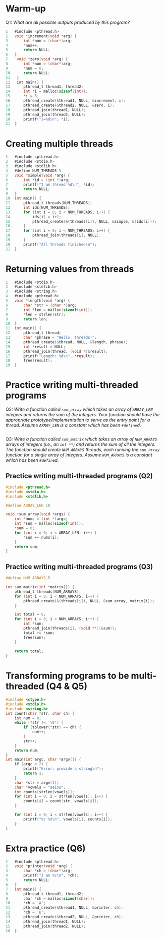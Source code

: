 # Warm-up
Q1: _What are all possible outputs produced by this program?_
```C
1   #include <pthread.h>
2   void *increment(void *arg) {
3       int *num = (char*)arg;
4       *num++;
5       return NULL;
6   }
7    void *zero(void *arg) {
8       int *num = (char*)arg;
9       *num = 0;
10      return NULL;
11   }
12   int main() {
13      pthread_t thread1, thread2;
14      int *i = malloc(sizeof(int));
15      *i = 5;
16      pthread_create(&thread1, NULL, &increment, i);
17      pthread_create(&thread2, NULL, &zero, i);
18      pthread_join(thread1, NULL);
19      pthread_join(thread2, NULL);
20      printf("i=%d\n", *i);
21  }
```

<div style="page-break-after:always;"></div>

# Creating multiple threads
```C
1   #include <pthread.h>
2   #include <stdio.h>
3   #include <stdlib.h>
4   #define NUM_THREADS 5
5   void *simple(void *arg) {
6       int *id = (int *)arg;
7       printf("I am thread %d\n", *id);
8       return NULL;
9   }
10  int main() {
11      pthread_t threads[NUM_THREADS];
12      int ids[NUM_THREADS];
13      for (int i = 0; i < NUM_THREADS; i++) {
14          ids[i] = i+1;
15          pthread_create(&(threads[i]), NULL, &simple, &(ids[i]));
16      } 
17      for (int i = 0; i < NUM_THREADS; i++) {
18          pthread_join(threads[i], NULL);
19      }
20      printf("All threads finished\n");
21  }
```

<div style="page-break-after:always;"></div>

# Returning values from threads
```C
1   #include <stdio.h>
2   #include <stdlib.h>
3   #include <string.h>
4   #include <pthread.h>
5   void *length(void *arg) {
6       char *str = (char *)arg;
7       int *len = malloc(sizeof(int));
8       *len = strlen(str);
9       return len;
10  }
11  int main() {
12      pthread_t thread;
13      char *phrase = "Hello, threads!";
14      pthread_create(&thread, NULL, &length, phrase);
15      int *result = NULL;
16      pthread_join(thread, (void *)&result);
17      printf("Length: %d\n", *result);
18      free(result);
19  }
```

<div style="page-break-after:always;"></div>

# Practice writing multi-threaded programs
Q2: _Write a function called `sum_array` which takes an array of `ARRAY_LEN` integers and returns the sum of the integers. Your function should have the appropriate prototype/implementation to serve as the entry point for a thread. Assume `ARRAY_LEN` is a constant which has been `#define`d._
```

```

Q3: _Write a function called `sum_matrix` which takes an array of `NUM_ARRAYS` arrays of integers (i.e., an `int **`) and returns the sum of all the integers. The function should create `NUM_ARRAYS` threads, each running the `sum_array` function for a single array of integers. Assume `NUM_ARRAYS` is a constant which has been `#define`d._

<div style="page-break-after:always;"></div>

## Practice writing multi-threaded programs (Q2)
```C
#include <pthread.h>
#include <stdio.h>
#include <stdlib.h>

#define ARRAY_LEN 10

void *sum_array(void *args) {
    int *nums = (int *)args;
    int *sum = malloc(sizeof(int));
    *sum = 0;
    for (int i = 0; i < ARRAY_LEN; i++) {
        *sum += nums[i];
    }
    return sum;
}
```

<div style="page-break-after:always;"></div>

## Practice writing multi-threaded programs (Q3)
```C
#define NUM_ARRAYS 5

int sum_matrix(int *matrix[]) {
    pthread_t threads[NUM_ARRAYS];
    for (int i = 0; i < NUM_ARRAYS; i++) {
        pthread_create(&(threads[i]), NULL, &sum_array, matrix[i]);
    }

    int total = 0;
    for (int i = 0; i < NUM_ARRAYS; i++) {
        int *sum;
        pthread_join(threads[i], (void **)(&sum));
        total += *sum;
        free(sum);
    }
    
    return total;
}

```

<div style="page-break-after:always;"></div>

# Transforming programs to be multi-threaded (Q4 & Q5)
```C
#include <ctype.h>
#include <stdio.h>
#include <string.h>
int count(char *str, char ch) {
    int num = 0;
    while (*str != '\0') {
        if (tolower(*str) == ch) {
            num++;
        }
        str++;
    }
    return num;
}
int main(int argc, char *argv[]) {
    if (argc < 2) {
        printf("Error: provide a string\n");
        return 1;
    }
    char *str = argv[1];
    char *vowels = "aeiou";
    int counts[strlen(vowels)];
    for (int i = 0; i < strlen(vowels); i++) {
        counts[i] = count(str, vowels[i]);
    }

    for (int i = 0; i < strlen(vowels); i++) {
        printf("%c %d\n", vowels[i], counts[i]);
    }
}
```

<div style="page-break-after:always;"></div>

# Extra practice (Q6)
```C
1   #include <pthread.h>
2   void *printer(void *arg) {
3       char *ch = (char*)arg;
4       printf("I am %c\n", *ch);
5       return NULL;
6   }
7   int main() {
8       pthread_t thread1, thread2;
9       char *ch = malloc(sizeof(char));
10      *ch = 'A';
11      pthread_create(&thread1, NULL, &printer, ch);
12      *ch = 'B';
13      pthread_create(&thread2, NULL, &printer, ch);
14      pthread_join(thread1, NULL);
15      pthread_join(thread2, NULL);
16  }
```